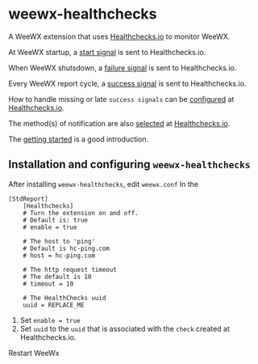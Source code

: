# weewx-healthchecks

A WeeWX extension that uses [Healthchecks.io](https://healthchecks.io) to monitor WeeWX.

At WeeWX startup, a [start signal](https://healthchecks.io/docs/http_api/#start-uuid) is sent to Healthchecks.io.

When WeeWX shutsdown, a [failure signal](https://healthchecks.io/docs/http_api/#fail-uuid) is sent to Healthchecks.io.

Every WeeWX report cycle, a [success signal](https://healthchecks.io/docs/http_api/#success-uuid) is sent to Healthchecks.io.

How to handle missing or late `success signals` can be [configured](https://healthchecks.io/docs/configuring_checks/) at [Healthchecks.io](https://healthchecks.io).

The method(s) of notification are also [selected](https://healthchecks.io/docs/configuring_notifications/) at [Healthchecks.io](https://healthchecks.io).

The [getting started](https://healthchecks.io/docs/) is a good introduction.

## Installation and configuring `weewx-healthchecks`

After installing `weewx-healthchecks`, edit `weewx.conf`
In the

```text
[StdReport]
    [Healthchecks]
    # Turn the extension on and off.
    # Default is: true
    # enable = true
    
    # The host to 'ping'
    # Default is hc-ping.com
    # host = hc-ping.com
    
    # The http request timeout
    # The default is 10
    # timeout = 10
        
    # The HealthChecks uuid
    uuid = REPLACE_ME
```

1. Set `enable = true`
2. Set `uuid` to the `uuid` that is associated with the `check` created at Healthchecks.io.

Restart WeeWx
